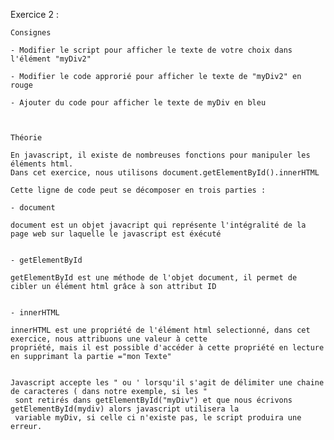 Exercice 2 :


    Consignes

    - Modifier le script pour afficher le texte de votre choix dans l'élément "myDiv2"

    - Modifier le code approrié pour afficher le texte de "myDiv2" en rouge

    - Ajouter du code pour afficher le texte de myDiv en bleu



    Théorie

    En javascript, il existe de nombreuses fonctions pour manipuler les éléments html.
    Dans cet exercice, nous utilisons document.getElementById().innerHTML

    Cette ligne de code peut se décomposer en trois parties :

    - document

    document est un objet javacript qui représente l'intégralité de la page web sur laquelle le javascript est éxécuté


    - getElementById

    getElementById est une méthode de l'objet document, il permet de cibler un élément html grâce à son attribut ID


    - innerHTML

    innerHTML est une propriété de l'élément html selectionné, dans cet exercice, nous attribuons une valeur à cette
    propriété, mais il est possible d'accéder à cette propriété en lecture en supprimant la partie ="mon Texte"


    Javascript accepte les " ou ' lorsqu'il s'agit de délimiter une chaine de caracteres ( dans notre exemple, si les "
     sont retirés dans getElementById("myDiv") et que nous écrivons getElementById(mydiv) alors javascript utilisera la
     variable myDiv, si celle ci n'existe pas, le script produira une erreur.